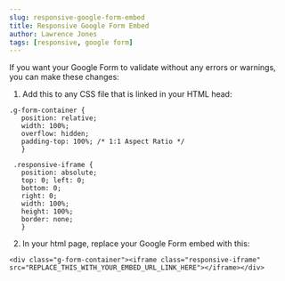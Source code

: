 ```yaml
---
slug: responsive-google-form-embed
title: Responsive Google Form Embed
author: Lawrence Jones
tags: [responsive, google form]
---
```


If you want your Google Form to validate without any errors or warnings, you can make these changes: 

1. Add this to any CSS file that is linked in your HTML head: 

```
.g-form-container {    
   position: relative; 
   width: 100%; 
   overflow: hidden; 
   padding-top: 100%; /* 1:1 Aspect Ratio */ 
   } 
   
 .responsive-iframe { 
   position: absolute; 
   top: 0; left: 0; 
   bottom: 0; 
   right: 0; 
   width: 100%; 
   height: 100%; 
   border: none; 
   } 
```
2. In your html page, replace your Google Form embed with this:

```
<div class="g-form-container"><iframe class="responsive-iframe" src="REPLACE_THIS_WITH_YOUR_EMBED_URL_LINK_HERE"></iframe></div>
```



